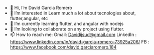 - 👋 Hi, I’m David Garcia Romero
- 👀 I’m interested in Learn much a lot about tecnologies about, flutter,angular, etc
- 🌱 I’m currently learning flutter, and angular with nodejs
- 💞️ I’m looking to collaborate on any project using flutter.
- 📫 How to reach me:
    Gmail:  Davidijsud@gmail.com
    LinkedIn : https://www.linkedin.com/in/david-garcia-romero-73925a206/
    FB       : https://www.facebook.com/david.garciaromero.184
   

